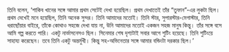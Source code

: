 তিনি বলেন, ‘শাকিব খানের সঙ্গে আমার প্রথম সেটেই দেখা হয়েছিল। প্রথম দেখাতেই তাঁর “তুফান”-এর লুকটা ছিল। প্রথম দেখেই মনে হয়েছিল, তিনি অনেক সুন্দর। তিনি আমাদের মতোই। তিনি স্টার, সুপারস্টার-মেগাস্টার, তিনি ধরাছোঁয়ার বাইরে, তাঁকে কোথাও সহজে দেখা যায় না, উনি আমাদের মতোই একজন সহজ মানুষ কিন্তু। তাঁর সঙ্গে বসে আমি গল্প করতে পারি। একটু নার্ভাসনেসও ছিল। সিনেমার শেষ দৃশ্যটাই সবার আগে শুটিং হয়েছে। তিনি শুটিংয়ে সাহায্য করেছেন। তবে তিনি একটু অন্তর্মুখী। কিন্তু সহ-অভিনেতার সঙ্গে আমার বন্ডিংটা দরকার ছিল।’
